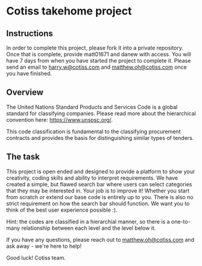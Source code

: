 # Cotiss takehome project

## Instructions

In order to complete this project, please fork it into a private repository.
Once that is complete, provide matt01671 and danew with access. You will have
7 days from when you have started the project to complete it. Please send an 
email to harry.w@cotiss.com and matthew.oh@cotiss.com once you have finished.

## Overview

The United Nations Standard Products and Services Code is a global standard
for classifying companies. Please read more about the hierarchical convention
here: https://www.unspsc.org/.

This code classification is fundamental to the classifying procurement contracts
and provides the basis for distinguishing similar types of tenders.

## The task

This project is open ended and designed to provide a platform to show your creativity,
coding skills and ability to interpret requirements. We have created a simple, but
flawed search bar where users can select categories that they may be interested in.
Your job is to improve it! Whether you start from scratch or extend our base code
is entirely up to you. There is also no strict requirement on how the search bar should
function. We want you to think of the best user experience possible :).

Hint: the codes are classified in a hierarchial manner, so there is a one-to-many 
relationship between each level and the level below it.

If you have any questions, please reach out to matthew.oh@cotiss.com and ask away - 
we're here to help!

Good luck!
Cotiss team.
